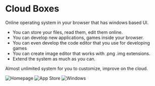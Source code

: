 # Cloud Boxes

Online operating system in your browser that has windows based UI. 

- You can store your files, read them, edit them online.
- You can develop new applications, games inside your browser.
- You can even develop the code editor that you use for developing games
- You can create image editor that works with .png .img extensions.
- Extend the system as much as you can.

Almost unlimited system for you to customize, improve on the cloud.

![Homepage](http://i64.tinypic.com/2vnqs07.png)
![App Store](http://i67.tinypic.com/1zq9g9l.png)
![Windows](http://i64.tinypic.com/ev84zt.png)
